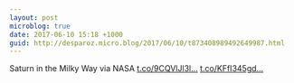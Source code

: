 ```yaml
---
layout: post
microblog: true
date: 2017-06-10 15:18 +1000
guid: http://desparoz.micro.blog/2017/06/10/t873408989492649987.html
---
```

Saturn in the Milky Way via NASA [t.co/9CQVlJl3l...](https://t.co/9CQVlJl3lh) [t.co/KFfI345gd...](https://t.co/KFfI345gdD)
